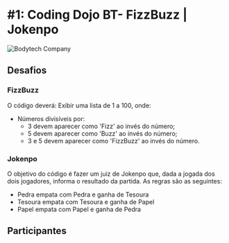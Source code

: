 # #1: Coding Dojo BT- FizzBuzz | Jokenpo
![Bodytech Company](https://lh3.googleusercontent.com/-2Mp-hJERiyY/WweKPsrAgHI/AAAAAAAAGi0/2rw5P-CKoP09aLMN0s7-jW3U7XD56QVZQCL0BGAYYCw/h1080/bt-codding-dojo.jpg "www.bodytech.com.br") 

## Desafios
### FizzBuzz
O código deverá:
Exibir uma lista de 1 a 100, onde:
- Números divisíveis por:
  - 3 devem aparecer como 'Fizz' ao invés do número;
  - 5 devem aparecer como 'Buzz' ao invés do número; 
  - 3 e 5 devem aparecer como 'FizzBuzz' ao invés do número.

### Jokenpo
O objetivo do código é fazer um juiz de Jokenpo que, dada a jogada dos dois jogadores, informa o resultado da partida.
As regras são as seguintes:
- Pedra empata com Pedra e ganha de Tesoura
- Tesoura empata com Tesoura e ganha de Papel
- Papel empata com Papel e ganha de Pedra


## Participantes
